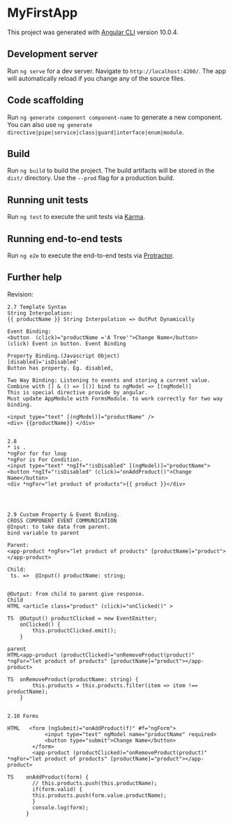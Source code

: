 # MyFirstApp

This project was generated with [Angular CLI](https://github.com/angular/angular-cli) version 10.0.4.

## Development server

Run `ng serve` for a dev server. Navigate to `http://localhost:4200/`. The app will automatically reload if you change any of the source files.

## Code scaffolding

Run `ng generate component component-name` to generate a new component. You can also use `ng generate directive|pipe|service|class|guard|interface|enum|module`.

## Build

Run `ng build` to build the project. The build artifacts will be stored in the `dist/` directory. Use the `--prod` flag for a production build.

## Running unit tests

Run `ng test` to execute the unit tests via [Karma](https://karma-runner.github.io).

## Running end-to-end tests

Run `ng e2e` to execute the end-to-end tests via [Protractor](http://www.protractortest.org/).

## Further help

Revision:

    2.7 Template Syntax
    String Interpolation:
    {{ productName }} String Interpolation => OutPut Dynamically

    Event Binding:
    <button  (click)="productName ='A Tree'">Change Name</button>
    (click) Event in button. Event Binding

    Property Binding.(Javascript Object)
    [disabled]='isDisabled'
    Button has property. Eg. disabled,   

    Two Way Binding: Listening to events and storing a current value. 
    Combine with [] & () => [()] bind to ngModel => [(ngModel)]
    This is special directive provide by angular.
    Must update AppModule with FormsModule. to work correctly for two way binding.

    <input type="text" [(ngModel)]="productName" />
    <div> {{productName}} </div>


    2.8
    * is .
    *ngFor for for loop
    *ngFor is For Condition.
    <input type="text" *ngIf="!isDisabled" [(ngModel)]="productName">
    <button *ngIf="!isDisabled" (click)="onAddProduct()">Change Name</button>
    <div *ngFor="let product of products">{{ product }}</div>




    2.9 Custom Property & Event Binding.
    CROSS COMPONENT EVENT COMMUNICATION
    @Input: to take data from parent.
    bind variable to parent

    Parent:
    <app-product *ngFor="let product of products" [productName]="product"></app-product>

    Child:
     ts. =>  @Input() productName: string;


    @Output: from child to parent give response.
    Child
    HTML <article class="product" (click)="onClicked()" >

    TS  @Output() productClicked = new EventEmitter;
        onClicked() {
            this.productClicked.emit();
        }

    parent
    HTML<app-product (productClicked)="onRemoveProduct(product)" *ngFor="let product of products" [productName]="product"></app-product>
    
    TS  onRemoveProduct(productName: string) {
            this.products = this.products.filter(item => item !== productName);
        }


    2.10 Forms

    HTML   <form (ngSubmit)="onAddProduct(f)" #f="ngForm">
                <input type="text" ngModel name="productName" required>
                <button type="submit">Change Name</button>
            </form>
            <app-product (productClicked)="onRemoveProduct(product)" *ngFor="let product of products" [productName]="product"></app-product>

    TS    onAddProduct(form) {
            // this.products.push(this.productName);
            if(form.valid) {
            this.products.push(form.value.productName);
            }
            console.log(form); 
          }

